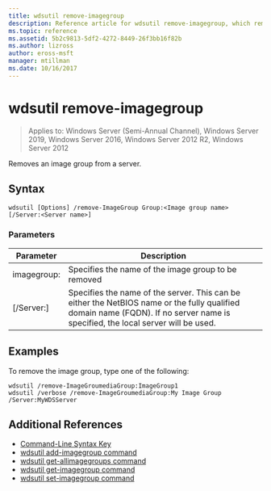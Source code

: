 ```yaml
---
title: wdsutil remove-imagegroup
description: Reference article for wdsutil remove-imagegroup, which removes an image group from a server.
ms.topic: reference
ms.assetid: 5b2c9813-5df2-4272-8449-26f3bb16f82b
ms.author: lizross
author: eross-msft
manager: mtillman
ms.date: 10/16/2017
---
```


# wdsutil remove-imagegroup

> Applies to: Windows Server (Semi-Annual Channel), Windows Server 2019, Windows Server 2016, Windows Server 2012 R2, Windows Server 2012

Removes an image group from a server.

## Syntax
```
wdsutil [Options] /remove-ImageGroup Group:<Image group name> [/Server:<Server name>]
```
### Parameters
|Parameter|Description|
|-------|--------|
|imagegroup:<Image group name>|Specifies the name of the image group to be removed|
|[/Server:<Server name>]|Specifies the name of the server. This can be either the NetBIOS name or the fully qualified domain name (FQDN). If no server name is specified, the local server will be used.|
## Examples
To remove the image group, type one of the following:
```
wdsutil /remove-ImageGroumediaGroup:ImageGroup1
wdsutil /verbose /remove-ImageGroumediaGroup:My Image Group /Server:MyWDSServer
```
## Additional References
- [Command-Line Syntax Key](command-line-syntax-key.md)
- [wdsutil add-imagegroup command](wdsutil-add-imagegroup.md)
- [wdsutil get-allimagegroups command](wdsutil-get-allimagegroups.md)
- [wdsutil get-imagegroup command](wdsutil-get-imagegroup.md)
- [wdsutil set-imagegroup command](wdsutil-set-imagegroup.md)
